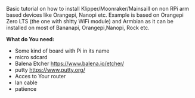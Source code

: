 Basic tutorial on how to install Klipper/Moonraker/Mainsaill on non RPi arm based devices like Orangepi, Nanopi etc.
Example is based on Orangepi Zero LTS (the one with shitty WiFi module) and Armbian as it can be installed on most of Bananapi, Orangepi,Nanopi, Rock etc.

**What do You need:**
- Some kind of board with Pi in its name
- micro sdcard 
- Balena Etcher https://www.balena.io/etcher/
- putty https://www.putty.org/
- Acces to Your router
- lan cable
- patience

